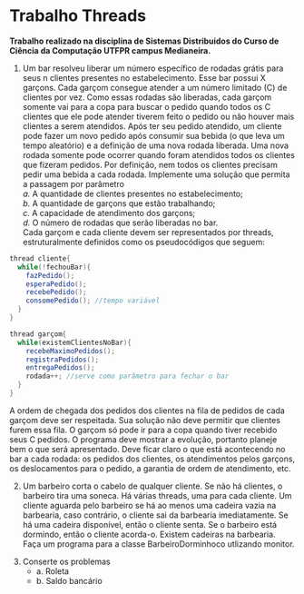 # Trabalho Threads

**Trabalho realizado na disciplina de Sistemas Distribuidos do Curso de Ciência da Computação UTFPR campus Medianeira.**

01) Um bar resolveu liberar um número específico de rodadas grátis para seus n clientes presentes no
estabelecimento. Esse bar possui X garçons. Cada garçom consegue atender a um número limitado (C) de
clientes por vez. Como essas rodadas são liberadas, cada garçom somente vai para a copa para buscar o
pedido quando todos os C clientes que ele pode atender tiverem feito o pedido ou não houver mais clientes
a serem atendidos. Após ter seu pedido atendido, um cliente pode fazer um novo pedido após consumir
sua bebida (o que leva um tempo aleatório) e a definição de uma nova rodada liberada. Uma nova rodada
somente pode ocorrer quando foram atendidos todos os clientes que fizeram pedidos. Por definição, nem
todos os clientes precisam pedir uma bebida a cada rodada. Implemente uma solução que permita a
passagem por parâmetro  
  *a.* A quantidade de clientes presentes no estabelecimento;  
  *b.* A quantidade de garçons que estão trabalhando;  
  *c.* A capacidade de atendimento dos garçons;  
  *d.* O número de rodadas que serão liberadas no bar.  
Cada garçom e cada cliente devem ser representados por threads, estruturalmente definidos como os
pseudocódigos que seguem:  
```java
thread cliente{
  while(!fechouBar){
    fazPedido();
    esperaPedido();
    recebePedido();
    consomePedido(); //tempo variável
  }
}

thread garçom{
  while(existemClientesNoBar){
    recebeMaximoPedidos();
    registraPedidos();
    entregaPedidos();
    rodada++; //serve como parâmetro para fechar o bar
  }
}
```  
A ordem de chegada dos pedidos dos clientes na fila de pedidos de cada garçom deve ser respeitada. Sua
solução não deve permitir que clientes furem essa fila. O garçom só pode ir para a copa quando tiver
recebido seus C pedidos. O programa deve mostrar a evolução, portanto planeje bem o que será
apresentado. Deve ficar claro o que está acontecendo no bar a cada rodada: os pedidos dos clientes, os
atendimentos pelos garçons, os deslocamentos para o pedido, a garantia de ordem de atendimento, etc.

02) Um barbeiro corta o cabelo de qualquer cliente. Se não há clientes, o barbeiro tira uma soneca. Há várias
threads, uma para cada cliente. Um cliente aguarda pelo barbeiro se há ao menos uma cadeira vazia na
barbearia, caso contrário, o cliente sai da barbearia imediatamente. Se há uma cadeira disponível, então o
cliente senta. Se o barbeiro está dormindo, então o cliente acorda-o. Existem <n> cadeiras na barbearia.
Faça um programa para a classe BarbeiroDorminhoco utlizando monitor.

3. Conserte os problemas
   - a. Roleta
   - b. Saldo bancário
